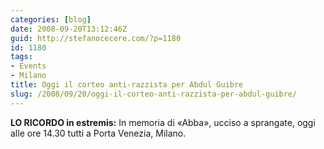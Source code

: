 ```yaml
---
categories: [blog]
date: 2008-09-20T13:12:46Z
guid: http://stefanocecere.com/?p=1180
id: 1180
tags:
- Events
- Milano
title: Oggi il corteo anti-razzista per Abdul Guibre
slug: /2008/09/20/oggi-il-corteo-anti-razzista-per-abdul-guibre/
---
```


**LO RICORDO in estremis:** In memoria di «Abba», ucciso a sprangate, oggi alle ore 14.30 tutti a Porta Venezia, Milano.